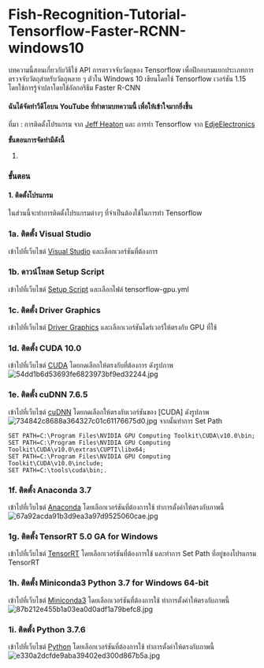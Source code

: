 # Fish-Recognition-Tutorial-Tensorflow-Faster-RCNN-windows10
บทความนี้สอนเกี่ยวกับวิธีใช้ API การตรวจจับวัตถุของ Tensorflow เพื่อฝึกอบรมแยกประเภทการตรวจจับวัตถุสำหรับวัตถุหลาย ๆ ตัวใน Windows 10 เขียนโดยใช้ Tensorflow เวอร์ชัน 1.15 โดยใช้การรู้จำปลาโดยใช้อัลกอริธึม Faster R-CNN

#### ฉันได้จัดทำวีดีโอบน YouTube ที่ทำตามบทความนี้ เพื่อให้เข้าใจมากยิ่งขึ้น

ที่มา : การติดตั้งโปรแกรม จาก [Jeff Heaton](https://youtu.be/qrkEYf-YDyI) และ การทำ Tensorflow จาก [EdjeElectronics](https://github.com/EdjeElectronics/TensorFlow-Object-Detection-API-Tutorial-Train-Multiple-Objects-Windows-10)

**ขั้นตอนการจัดทำมีดังนี้**

1. 

### ขั้นตอน

#### 1. ติดตั้งโปรแกรม
ในส่วนนี้จะทำการติดตั้งโปรแกรมต่างๆ ที่จำเป็นต้องใช้ในการทำ Tensorflow

### 1a. ติดตั้ง Visual Studio
เข้าไปที่เว็บไซต์ [Visual Studio](https://visualstudio.microsoft.com/downloads/) และเลือกเวอร์ชันที่ต้องการ
### 1b. ดาวน์โหลด Setup Script
เข้าไปที่เว็บไซต์ [Setup Script](https://github.com/jeffheaton/t81_558_deep_learning) และเลือกไฟล์ tensorflow-gpu.yml
### 1c. ติดตั้ง Driver Graphics
เข้าไปที่เว็บไซต์ [Driver Graphics](https://www.nvidia.com/Download/index.aspx?lang=th) และเลือกเวอร์ชันไดร์เวอร์ให้ตรงกับ GPU ที่ใช้
### 1d. ติดตั้ง CUDA 10.0
เข้าไปที่เว็บไซต์ [CUDA](https://developer.nvidia.com/cuda-10.0-download-archive) โดยกดเลือกให้ตรงกับที่ต้องการ ดังรูปภาพ
![54dd1b6d53693fe6823973bf9ed32244.jpg](https://www.img.in.th/images/54dd1b6d53693fe6823973bf9ed32244.jpg)
### 1e. ติดตั้ง cuDNN 7.6.5
เข้าไปที่เว็บไซต์ [cuDNN](https://developer.nvidia.com/cudnn) โดยกดเลือกให้ตรงกับเวอร์ชันของ [CUDA] ดังรูปภาพ
![734842c8688a364327c01c61176675d0.jpg](https://www.img.in.th/images/734842c8688a364327c01c61176675d0.jpg)
จากนั้นทำการ Set Path
```
SET PATH=C:\Program Files\NVIDIA GPU Computing Toolkit\CUDA\v10.0\bin; 
SET PATH=C:\Program Files\NVIDIA GPU Computing Toolkit\CUDA\v10.0\extras\CUPTI\libx64; 
SET PATH=C:\Program Files\NVIDIA GPU Computing Toolkit\CUDA\v10.0\include; 
SET PATH=C:\tools\cuda\bin;.
```
### 1f. ติดตั้ง Anaconda 3.7
เข้าไปที่เว็บไซต์ [Anaconda](https://www.anaconda.com/distribution/) โดยเลือกเวอร์ชันที่ต้องการใช้ ทำการตั้งค่าให้ตรงกับภาพนี้
![67a92acda91b3d9ea3a97d9525060cae.jpg](https://www.img.in.th/images/67a92acda91b3d9ea3a97d9525060cae.jpg)
### 1g. ติดตั้ง TensorRT 5.0 GA for Windows
เข้าไปที่เว็บไซต์ [TensorRT](https://developer.nvidia.com/tensorrt) โดยเลือกเวอร์ชันที่ต้องการใช้ และทำการ Set Path ที่อยู่ของโปรแกรม TensorRT
### 1h. ติดตั้ง Miniconda3 Python 3.7 for Windows 64-bit
เข้าไปที่เว็บไซต์ [Miniconda3](https://docs.conda.io/en/latest/miniconda.html) โดยเลือกเวอร์ชันที่ต้องการใช้ ทำการตั้งค่าให้ตรงกับภาพนี้
![87b212e455b1a03ea0d0adf1a79befc8.jpg](https://www.img.in.th/images/87b212e455b1a03ea0d0adf1a79befc8.jpg)
### 1i. ติดตั้ง Python 3.7.6
เข้าไปที่เว็บไซต์ [Python](https://www.python.org/downloads/) โดยเลือกเวอร์ชันที่ต้องการใช้ ทำการตั้งค่าให้ตรงกับภาพนี้
![e330a2dcfde9aba39402ed300d867b5a.jpg](https://www.img.in.th/images/e330a2dcfde9aba39402ed300d867b5a.jpg)


